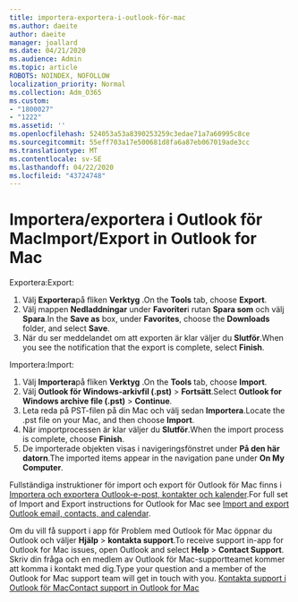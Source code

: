 ```yaml
---
title: importera-exportera-i-outlook-för-mac
ms.author: daeite
author: daeite
manager: joallard
ms.date: 04/21/2020
ms.audience: Admin
ms.topic: article
ROBOTS: NOINDEX, NOFOLLOW
localization_priority: Normal
ms.collection: Adm_O365
ms.custom:
- "1800027"
- "1222"
ms.assetid: ''
ms.openlocfilehash: 524053a53a8390253259c3edae71a7a60995c8ce
ms.sourcegitcommit: 55eff703a17e500681d8fa6a87eb067019ade3cc
ms.translationtype: MT
ms.contentlocale: sv-SE
ms.lasthandoff: 04/22/2020
ms.locfileid: "43724748"
---
```

# <a name="importexport-in-outlook-for-mac"></a><span data-ttu-id="af46a-102">Importera/exportera i Outlook för Mac</span><span class="sxs-lookup"><span data-stu-id="af46a-102">Import/Export in Outlook for Mac</span></span> 

<span data-ttu-id="af46a-103">Exportera:</span><span class="sxs-lookup"><span data-stu-id="af46a-103">Export:</span></span>
1. <span data-ttu-id="af46a-104">Välj **Exportera**på fliken **Verktyg** .</span><span class="sxs-lookup"><span data-stu-id="af46a-104">On the **Tools** tab, choose **Export**.</span></span>
2. <span data-ttu-id="af46a-105">Välj mappen **Nedladdningar** under **Favoriter**i rutan **Spara som** och välj **Spara**.</span><span class="sxs-lookup"><span data-stu-id="af46a-105">In the **Save as** box, under **Favorites**, choose the **Downloads** folder, and select **Save**.</span></span>
3. <span data-ttu-id="af46a-106">När du ser meddelandet om att exporten är klar väljer du **Slutför**.</span><span class="sxs-lookup"><span data-stu-id="af46a-106">When you see the notification that the export is complete, select **Finish**.</span></span>

<span data-ttu-id="af46a-107">Importera:</span><span class="sxs-lookup"><span data-stu-id="af46a-107">Import:</span></span>
1. <span data-ttu-id="af46a-108">Välj **Importera**på fliken **Verktyg** .</span><span class="sxs-lookup"><span data-stu-id="af46a-108">On the **Tools** tab, choose **Import**.</span></span>
2. <span data-ttu-id="af46a-109">Välj **Outlook för Windows-arkivfil (.pst)** > **Fortsätt**.</span><span class="sxs-lookup"><span data-stu-id="af46a-109">Select **Outlook for Windows archive file (.pst)** > **Continue**.</span></span>
3. <span data-ttu-id="af46a-110">Leta reda på PST-filen på din Mac och välj sedan **Importera**.</span><span class="sxs-lookup"><span data-stu-id="af46a-110">Locate the .pst file on your Mac, and then choose **Import**.</span></span>
4. <span data-ttu-id="af46a-111">När importprocessen är klar väljer du **Slutför**.</span><span class="sxs-lookup"><span data-stu-id="af46a-111">When the import process is complete, choose **Finish**.</span></span>
5. <span data-ttu-id="af46a-112">De importerade objekten visas i navigeringsfönstret under **På den här datorn**.</span><span class="sxs-lookup"><span data-stu-id="af46a-112">The imported items appear in the navigation pane under **On My Computer**.</span></span>

<span data-ttu-id="af46a-113">Fullständiga instruktioner för import och export för Outlook för Mac finns i [Importera och exportera Outlook-e-post, kontakter och kalender](https://support.office.com/article/92577192-3881-4502-b79d-c3bbada6c8ef#ID0EAACAAA=Mac).</span><span class="sxs-lookup"><span data-stu-id="af46a-113">For full set of Import and Export instructions for Outlook for Mac see [Import and export Outlook email, contacts, and calendar](https://support.office.com/article/92577192-3881-4502-b79d-c3bbada6c8ef#ID0EAACAAA=Mac).</span></span> 

<span data-ttu-id="af46a-114">Om du vill få support i app för Problem med Outlook för Mac öppnar du Outlook och väljer **Hjälp** > **kontakta support**.</span><span class="sxs-lookup"><span data-stu-id="af46a-114">To receive support in-app for Outlook for Mac issues, open Outlook and select **Help** > **Contact Support**.</span></span> <span data-ttu-id="af46a-115">Skriv din fråga och en medlem av Outlook för Mac-supportteamet kommer att komma i kontakt med dig.</span><span class="sxs-lookup"><span data-stu-id="af46a-115">Type your question and a member of the Outlook for Mac support team will get in touch with you.</span></span> [<span data-ttu-id="af46a-116">Kontakta support i Outlook för Mac</span><span class="sxs-lookup"><span data-stu-id="af46a-116">Contact support in Outlook for Mac</span></span>](https://go.microsoft.com/fwlink/?linkid=2002400&clcid=0x409)